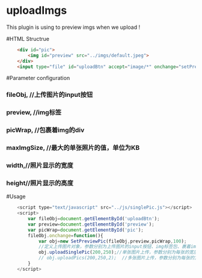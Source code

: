 # uploadImgs
This plugin is using to preview imgs when we upload !

#HTML Structrue
```html
	<div id="pic">
		<img id="preview" src="../imgs/default.jpeg">
	</div>
	<input type="file" id="uploadBtn" accept="image/*" onchange="setPreviewPic()">
```
#Parameter configuration

### fileObj,  //上传图片的input按钮
### preview,  //img标签
### picWrap, //包裹着img的div
### maxImgSize, //最大的单张照片的值，单位为KB
### width,//照片显示的宽度
### height//照片显示的高度

#Usage
```js
	<script type="text/javascript" src="../js/singlePic.js"></script>
	<script>
		var fileObj=document.getElementById('uploadBtn');
		var preview=document.getElementById('preview');
		var picWrap=document.getElementById('pic');
		fileObj.onchange=function(){
			var obj=new SetPreviewPic(fileObj,preview,picWrap,100);
			//定义上传图片对象，参数分别为上传图片的input按钮、img标签包、裹着img的div、最大的单张照片的值，单位为KB
			obj.uploadSinglePic(200,250);//单张图片上传，参数分别为每张的宽度、高度
			// obj.uploadPics(200,250,2);  //多张图片上传，参数分别为每张的宽度、高度、最多上传张数
		}
	</script>
```
